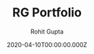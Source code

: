 ---
title: RG Portfolio
github: https://github.com/rohitguptab/rg-portfolio
demo: https://rg-portfolio.netlify.app/
author: Rohit Gupta
date: 2020-04-10T00:00:00.000Z
ssg:
  - Gatsby
cms:
  - Contentful
category:
  - Blog
  - Portfolio
description: >-
  Kick-off your Portfolio website with RG-Portfolio gatsby starter. We have used
  Gatsby + Contenful.
draft: true
publish_date: '2020-02-24T11:47:07Z'
update_date: '2021-04-02T13:37:31Z'
github_star: 47
github_fork: 48
---